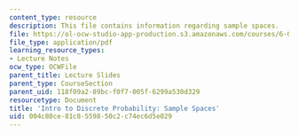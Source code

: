 ```yaml
---
content_type: resource
description: This file contains information regarding sample spaces.
file: https://ol-ocw-studio-app-production.s3.amazonaws.com/courses/6-042j-mathematics-for-computer-science-spring-2015/004c80ce81c8559850c2c74ec6d5e029_MIT6_042JS15_SampleSpaces.pdf
file_type: application/pdf
learning_resource_types:
- Lecture Notes
ocw_type: OCWFile
parent_title: Lecture Slides
parent_type: CourseSection
parent_uid: 118f09a2-89bc-f0f7-005f-6299a530d329
resourcetype: Document
title: 'Intro to Discrete Probability: Sample Spaces'
uid: 004c80ce-81c8-5598-50c2-c74ec6d5e029
---
```

